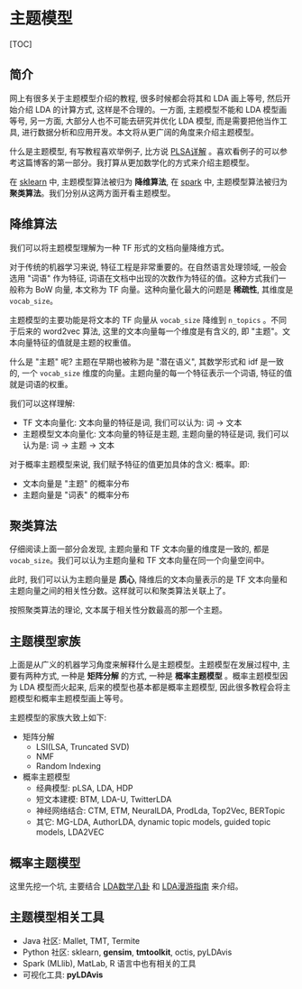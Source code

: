 
# 主题模型

[TOC]

## 简介

网上有很多关于主题模型介绍的教程, 很多时候都会将其和 LDA 画上等号, 然后开始介绍 LDA 的计算方式, 这样是不合理的。一方面, 主题模型不能和 LDA 模型画等号, 另一方面, 大部分人也不可能去研究并优化 LDA 模型, 而是需要把他当作工具, 进行数据分析和应用开发。本文将从更广阔的角度来介绍主题模型。

什么是主题模型, 有写教程喜欢举例子, 比方说 [PLSA详解](https://www.cnblogs.com/daretobe/p/4677948.html) 。喜欢看例子的可以参考这篇博客的第一部分。我打算从更加数学化的方式来介绍主题模型。

在 [sklearn](https://scikit-learn.org/stable/modules/generated/sklearn.decomposition.LatentDirichletAllocation.html) 中, 主题模型算法被归为 **降维算法**, 在 [spark](https://spark.apache.org/docs/latest/mllib-clustering.html#latent-dirichlet-allocation-lda) 中, 主题模型算法被归为 **聚类算法**。我们分别从这两方面开看主题模型。

## 降维算法

我们可以将主题模型理解为一种 TF 形式的文档向量降维方式。

对于传统的机器学习来说, 特征工程是非常重要的。在自然语言处理领域, 一般会选用 "词语" 作为特征, 词语在文档中出现的次数作为特征的值。这种方式我们一般称为 BoW 向量, 本文称为 TF 向量。这种向量化最大的问题是 **稀疏性**, 其维度是 `vocab_size`。

主题模型的主要功能是将文本的 TF 向量从 `vocab_size` 降维到 `n_topics` 。不同于后来的 word2vec 算法, 这里的文本向量每一个维度是有含义的, 即 "主题"。文本向量特征的值就是主题的权重值。

什么是 "主题" 呢? 主题在早期也被称为是 "潜在语义", 其数学形式和 idf 是一致的, 一个 `vocab_size` 维度的向量。主题向量的每一个特征表示一个词语, 特征的值就是词语的权重。

我们可以这样理解:

+ TF 文本向量化: 文本向量的特征是词, 我们可以认为: 词 → 文本
+ 主题模型文本向量化: 文本向量的特征是主题, 主题向量的特征是词, 我们可以认为是: 词 → 主题 → 文本

对于概率主题模型来说, 我们赋予特征的值更加具体的含义: 概率。即:

+ 文本向量是 "主题" 的概率分布
+ 主题向量是 "词表" 的概率分布

## 聚类算法

仔细阅读上面一部分会发现, 主题向量和 TF 文本向量的维度是一致的, 都是 `vocab_size`。我们可以认为主题向量和 TF 文本向量在同一个向量空间中。

此时, 我们可以认为主题向量是 **质心**, 降维后的文本向量表示的是 TF 文本向量和主题向量之间的相关性分数。这样就可以和聚类算法关联上了。

按照聚类算法的理论, 文本属于相关性分数最高的那一个主题。

## 主题模型家族

上面是从广义的机器学习角度来解释什么是主题模型。主题模型在发展过程中, 主要有两种方式, 一种是 **矩阵分解** 的方式, 一种是 **概率主题模型** 。概率主题模型因为 LDA 模型而火起来, 后来的模型也基本都是概率主题模型, 因此很多教程会将主题模型和概率主题模型画上等号。

主题模型的家族大致上如下:

+ 矩阵分解
  + LSI(LSA, Truncated SVD)
  + NMF
  + Random Indexing
+ 概率主题模型
  + 经典模型: pLSA, LDA, HDP
  + 短文本建模: BTM, LDA-U, TwitterLDA
  + 神经网络结合: CTM, ETM, NeuralLDA, ProdLda, Top2Vec, BERTopic
  + 其它: MG-LDA, AuthorLDA, dynamic topic models, guided topic models, LDA2VEC

## 概率主题模型

这里先挖一个坑, 主要结合 [LDA数学八卦](LDA数学八卦.pdf) 和 [LDA漫游指南](LDA漫游指南.pdf) 来介绍。

## 主题模型相关工具

+ Java 社区: Mallet, TMT, Termite
+ Python 社区: sklearn, **gensim**, **tmtoolkit**, octis, pyLDAvis
+ Spark (MLlib), MatLab, R 语言中也有相关的工具
+ 可视化工具: **pyLDAvis**
